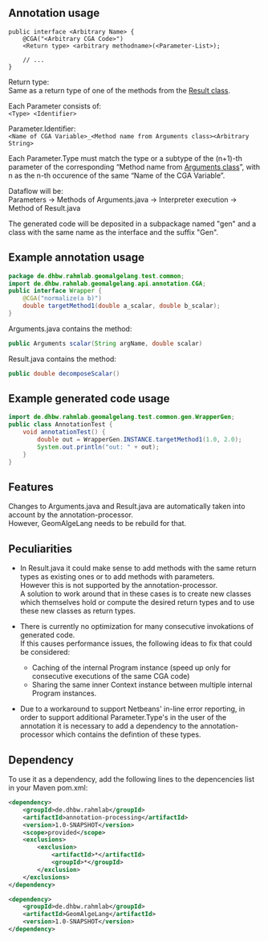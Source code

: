 ## Annotation usage
```
public interface <Arbitrary Name> {
	@CGA("<Arbitrary CGA Code>")
	<Return type> <arbitrary methodname>(<Parameter-List>);

	// ...
}
```
Return type: \
Same as a return type of one of the methods from the [Result class](../GeomAlgeLang/src/main/java/de/dhbw/rahmlab/geomalgelang/api/Result.java).

Each Parameter consists of: \
`<Type> <Identifier>`

Parameter.Identifier: \
`<Name of CGA Variable>_<Method name from Arguments class><Arbitrary String>`

Each Parameter.Type must match the type or a subtype of the (n+1)-th parameter of the corresponding “Method name from [Arguments class](../GeomAlgeLang/src/main/java/de/dhbw/rahmlab/geomalgelang/api/Arguments.java)”, with n as the n-th occurence of the same “Name of the CGA Variable”.

Dataflow will be: \
Parameters -> Methods of Arguments.java -> Interpreter execution -> Method of Result.java

The generated code will be deposited in a subpackage named "gen" and a class with the same name as the interface and the suffix "Gen".


## Example annotation usage
```java
package de.dhbw.rahmlab.geomalgelang.test.common;
import de.dhbw.rahmlab.geomalgelang.api.annotation.CGA;
public interface Wrapper {
	@CGA("normalize(a b)")
	double targetMethod1(double a_scalar, double b_scalar);
}
```

Arguments.java contains the method:
```java
public Arguments scalar(String argName, double scalar)
```

Result.java contains the method:
```java
public double decomposeScalar()
```


## Example generated code usage
```java
import de.dhbw.rahmlab.geomalgelang.test.common.gen.WrapperGen;
public class AnnotationTest {
	void annotationTest() {
		double out = WrapperGen.INSTANCE.targetMethod1(1.0, 2.0);
		System.out.println("out: " + out);
	}
}
```


## Features
Changes to Arguments.java and Result.java are automatically taken into account by the annotation-processor. \
However, GeomAlgeLang needs to be rebuild for that.


## Peculiarities
- In Result.java it could make sense to add methods with the same return types as existing ones or to add methods with parameters. \
However this is not supported by the annotation-processor. \
A solution to work around that in these cases is to create new classes which themselves hold or compute the desired return types and to use these new classes as return types.

- There is currently no optimization for many consecutive invokations of generated code. \
If this causes performance issues, the following ideas to fix that could be considered:
	- Caching of the internal Program instance (speed up only for consecutive executions of the same CGA code)
	- Sharing the same inner Context instance between multiple internal Program instances.

- Due to a workaround to support Netbeans' in-line error reporting, in order to support additional Parameter.Type's in the user of the annotation it is necessary to add a dependency to the annotation-processor which contains the defintion of these types.


## Dependency
To use it as a dependency, add the following lines to the depencencies list in your Maven pom.xml:
```xml
<dependency>
	<groupId>de.dhbw.rahmlab</groupId>
	<artifactId>annotation-processing</artifactId>
	<version>1.0-SNAPSHOT</version>
	<scope>provided</scope>
	<exclusions>
		<exclusion>
			<artifactId>*</artifactId>
			<groupId>*</groupId>
		</exclusion>
	</exclusions>
</dependency>

<dependency>
	<groupId>de.dhbw.rahmlab</groupId>
	<artifactId>GeomAlgeLang</artifactId>
	<version>1.0-SNAPSHOT</version>
</dependency>
```
